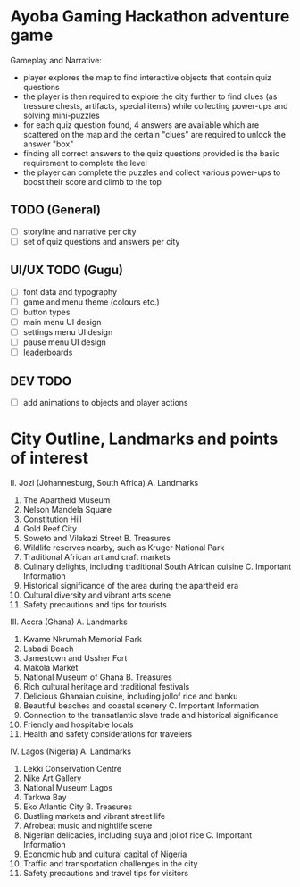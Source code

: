 # Ayoba Gaming Hackathon adventure game


Gameplay and Narrative:
- player explores the map to find interactive objects that contain quiz questions
- the player is then required to explore the city further to find clues (as tressure chests, artifacts, special items) while collecting power-ups and solving mini-puzzles
- for each quiz question found, 4 answers are available which are scattered on the map and the certain "clues" are required to unlock the answer "box"
- finding all correct answers to the quiz questions provided is the basic requirement to complete the level
- the player can complete the puzzles and collect various power-ups to boost their score and climb to the top

## TODO (General)
- [ ] storyline and narrative per city
- [ ] set of quiz questions and answers per city

## UI/UX TODO (Gugu)
- [ ] font data and typography
- [ ] game and menu theme (colours etc.)
- [ ] button types 
- [ ] main menu UI design
- [ ] settings menu UI design
- [ ] pause menu UI design
- [ ] leaderboards

## DEV TODO
- [ ] add animations to objects and player actions

# City Outline, Landmarks and points of interest
II. Jozi (Johannesburg, South Africa)
A. Landmarks
1. The Apartheid Museum
2. Nelson Mandela Square
3. Constitution Hill
4. Gold Reef City
5. Soweto and Vilakazi Street
B. Treasures
1. Wildlife reserves nearby, such as Kruger National Park
2. Traditional African art and craft markets
3. Culinary delights, including traditional South African cuisine
C. Important Information
1. Historical significance of the area during the apartheid era
2. Cultural diversity and vibrant arts scene
3. Safety precautions and tips for tourists

III. Accra (Ghana)
A. Landmarks
1. Kwame Nkrumah Memorial Park
2. Labadi Beach
3. Jamestown and Ussher Fort
4. Makola Market
5. National Museum of Ghana
B. Treasures
1. Rich cultural heritage and traditional festivals
2. Delicious Ghanaian cuisine, including jollof rice and banku
3. Beautiful beaches and coastal scenery
C. Important Information
1. Connection to the transatlantic slave trade and historical significance
2. Friendly and hospitable locals
3. Health and safety considerations for travelers

IV. Lagos (Nigeria)
A. Landmarks
1. Lekki Conservation Centre
2. Nike Art Gallery
3. National Museum Lagos
4. Tarkwa Bay
5. Eko Atlantic City
B. Treasures
1. Bustling markets and vibrant street life
2. Afrobeat music and nightlife scene
3. Nigerian delicacies, including suya and jollof rice
C. Important Information
1. Economic hub and cultural capital of Nigeria
2. Traffic and transportation challenges in the city
3. Safety precautions and travel tips for visitors
